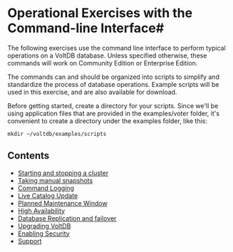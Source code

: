# Operational Exercises with the Command-line Interface#

The following exercises use the command line interface to perform typical operations on a VoltDB database.  Unless specified otherwise, these commands will work on Community Edition or Enterprise Edition.

The commands can and should be organized into scripts to simplify and standardize the process of database operations.  Example scripts will be used in this exercise, and are also available for download.

Before getting started, create a directory for your scripts.  Since we'll be using application files that are provided in the examples/voter folder, it's convenient to create a directory under the examples folder, like this:

    mkdir ~/voltdb/examples/scripts

## Contents ##

- [Starting and stopping a cluster](ex_cli_01_starting.md)
- [Taking manual snapshots](ex_cli_02_snapshots.md)
- [Command Logging](ex_cli_03_commandlogging.md)
- [Live Catalog Update](ex_cli_04_liveupdate.md)
- [Planned Maintenance Window](ex_cli_05_maintenance.md)
- [High Availability](ex_cli_06_high_availability.md)
- [Database Replication and failover](ex_cli_07_replication.md)
- [Upgrading VoltDB](ex_cli_08_upgrade.md)
- [Enabling Security](ex_cli_09_security.md)
- [Support]()






